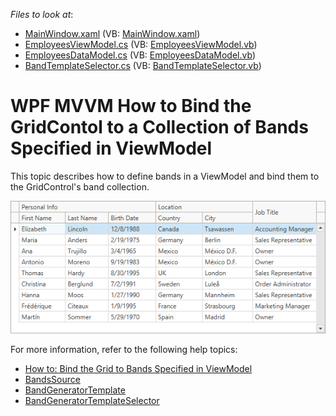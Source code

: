 <!-- default file list -->
*Files to look at*:

* [MainWindow.xaml](./CS/GridMVVMBandsSample/MainWindow.xaml) (VB: [MainWindow.xaml](./VB/GridMVVMBandsSample/MainWindow.xaml))
* [EmployeesViewModel.cs](./CS/GridMVVMBandsSample/EmployeesViewModel.cs) (VB: [EmployeesViewModel.vb](./VB/GridMVVMBandsSample/EmployeesViewModel.vb))
* [EmployeesDataModel.cs](./CS/GridMVVMBandsSample/EmployeesDataModel.cs) (VB: [EmployeesDataModel.vb](./VB/GridMVVMBandsSample/EmployeesDataModel.vb))
* [BandTemplateSelector.cs](./CS/GridMVVMBandsSample/BandTemplateSelector.cs) (VB: [BandTemplateSelector.vb](./VB/GridMVVMBandsSample/BandTemplateSelector.vb))
<!-- default file list end -->

# WPF MVVM How to Bind the GridContol to a Collection of Bands Specified in ViewModel

This topic describes how to define bands in a ViewModel and bind them to the GridControl's band collection.

![](/Images/wpf_grid_mvvm_bandcolumns125100.png)

For more information, refer to the following help topics: 

* [How to: Bind the Grid to Bands Specified in ViewModel](http://docs.devexpress.com/WPF/117249/controls-and-libraries/data-grid/mvvm-enhancements/binding-to-a-collection-of-bands)
* [BandsSource](https://docs.devexpress.com/WPF/DevExpress.Xpf.Grid.DataControlBase.BandsSource)
* [BandGeneratorTemplate](https://docs.devexpress.com/WPF/DevExpress.Xpf.Grid.DataControlBase.BandGeneratorTemplate)
* [BandGeneratorTemplateSelector](https://docs.devexpress.com/WPF/DevExpress.Xpf.Grid.DataControlBase.BandGeneratorTemplateSelector)
